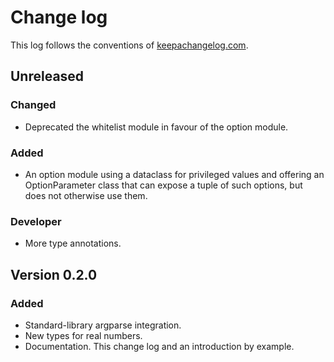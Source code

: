 # Change log
This log follows the conventions of
[keepachangelog.com](http://keepachangelog.com/).

## Unreleased

### Changed
- Deprecated the whitelist module in favour of the option module.

### Added
- An option module using a dataclass for privileged values and offering an
  OptionParameter class that can expose a tuple of such options, but does not
  otherwise use them.

### Developer
- More type annotations.

## Version 0.2.0
### Added
- Standard-library argparse integration.
- New types for real numbers.
- Documentation. This change log and an introduction by example.
